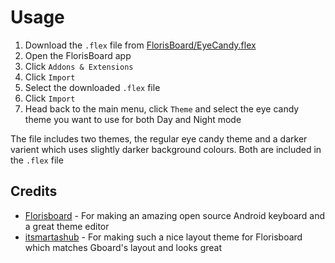 # Usage

1. Download the `.flex` file from [FlorisBoard/EyeCandy.flex](https://github.com/Moodzz1/EyeCandy/blob/main/FlorisBoard/EyeCandy.flex)
2. Open the FlorisBoard app
3. Click `Addons & Extensions`
4. Click `Import`
5. Select the downloaded `.flex` file
6. Click `Import`
7. Head back to the main menu, click `Theme` and select the eye candy theme you want to use for both Day and Night mode

The file includes two themes, the regular eye candy theme and a darker varient which uses slightly darker background colours. Both are included in the `.flex` file

## Credits

- [Florisboard](https://github.com/florisboard/florisboard) - For making an amazing open source Android keyboard and a great theme editor
- [itsmartashub](https://github.com/itsmartashub) - For making such a nice layout theme for Florisboard which matches Gboard's layout and looks great
